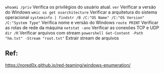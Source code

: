 `whoami /priv` Verifica os privilégios do usuário atual.
`ver` Verificar a versão do Windows
`wmic os get osarchitecture` Verificar a arquitetura do sistema operacional
`systeminfo | findstr /B /C:"OS Name" /C:"OS Version" /C:"System Type"` Verifica nome e versão do Windows
`route PRINT` Verificar as rotas de rede da máquina
`netstat -ano` Verificar as conexões TCP e UDP
`dir /R` Verificar arquivos com stream
`powershell Get-Content -Path "hm.txt" -Stream "root.txt"` Extrair stream de arquivos

## Ref:
https://nored0x.github.io/red-teaming/windows-enumeration/